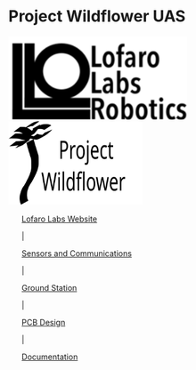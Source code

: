 <!DOCTYPE HTML>
<html>
  <head>
    <meta charset="UTF-8">
  </head>
  <body>
    <!--Main Header-->
    <h1> Project Wildflower UAS </h1>
    <!--Logos-->
    <p float="left">
      <img src="Images\Logos\LofaroLabsLogo.svg" height="150px">
      <img src="Images\Logos\Project_Wildflower.svg" height="150px">
    </p>
    <!--Link Bar-->
    <ul float="left">
      <a href="http://lofarolabs.com/" target="_blank">Lofaro Labs Website</a>
      <p> | </p>
      <a href="http://lofarolabs.com/" target="_blank">Sensors and Communications</a>
      <p> | </p>
      <a href="http://lofarolabs.com/" target="_blank">Ground Station</a>
      <p> | </p>
      <a href="http://lofarolabs.com/" target="_blank">PCB Design</a>
      <p> | </p>
      <a href="http://lofarolabs.com/" target="_blank">Documentation</a>
    </ul>
    </body>
</html>
